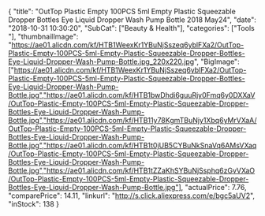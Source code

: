 {
	"title": "OutTop Plastic Empty 100PCS 5ml Empty Plastic Squeezable Dropper Bottles Eye Liquid Dropper Wash Pump Bottle 2018 May24",
	"date": "2018-10-31 10:30:20",
	"SubCat": ["Beauty & Health"],
	"categories": ["Tools "],
	"thumbnailImage": "https://ae01.alicdn.com/kf/HTB1WeexKr1YBuNjSszeq6yblFXa2/OutTop-Plastic-Empty-100PCS-5ml-Empty-Plastic-Squeezable-Dropper-Bottles-Eye-Liquid-Dropper-Wash-Pump-Bottle.jpg_220x220.jpg",
	"BigImage": ["https://ae01.alicdn.com/kf/HTB1WeexKr1YBuNjSszeq6yblFXa2/OutTop-Plastic-Empty-100PCS-5ml-Empty-Plastic-Squeezable-Dropper-Bottles-Eye-Liquid-Dropper-Wash-Pump-Bottle.jpg","https://ae01.alicdn.com/kf/HTB1bwDhdi6guuRjy0Fmq6y0DXXaV/OutTop-Plastic-Empty-100PCS-5ml-Empty-Plastic-Squeezable-Dropper-Bottles-Eye-Liquid-Dropper-Wash-Pump-Bottle.jpg","https://ae01.alicdn.com/kf/HTB11y78KgmTBuNjy1Xbq6yMrVXaA/OutTop-Plastic-Empty-100PCS-5ml-Empty-Plastic-Squeezable-Dropper-Bottles-Eye-Liquid-Dropper-Wash-Pump-Bottle.jpg","https://ae01.alicdn.com/kf/HTB1t0jUB5CYBuNkSnaVq6AMsVXaq/OutTop-Plastic-Empty-100PCS-5ml-Empty-Plastic-Squeezable-Dropper-Bottles-Eye-Liquid-Dropper-Wash-Pump-Bottle.jpg","https://ae01.alicdn.com/kf/HTB1tZZaKhSYBuNjSsphq6zGvVXaO/OutTop-Plastic-Empty-100PCS-5ml-Empty-Plastic-Squeezable-Dropper-Bottles-Eye-Liquid-Dropper-Wash-Pump-Bottle.jpg"],
	"actualPrice": 7.76,
	"comparePrice": 14.11,
	"linkurl": "http://s.click.aliexpress.com/e/bgc5aUV2",
	"inStock": 138
}
